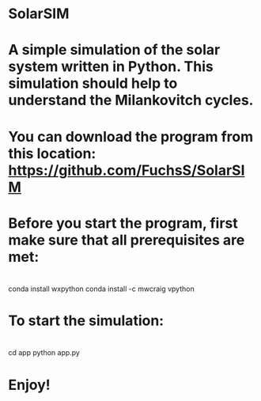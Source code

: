 # SolarSIM
#
# A simple simulation of the solar system written in Python. This simulation should help to understand the Milankovitch cycles.
#
# You can download the program from this location: https://github.com/FuchsS/SolarSIM
#
# Before you start the program, first make sure that all prerequisites are met:
#
conda install wxpython
conda install -c mwcraig vpython
#
# To start the simulation:
#
cd app
python app.py
#
# Enjoy!
#